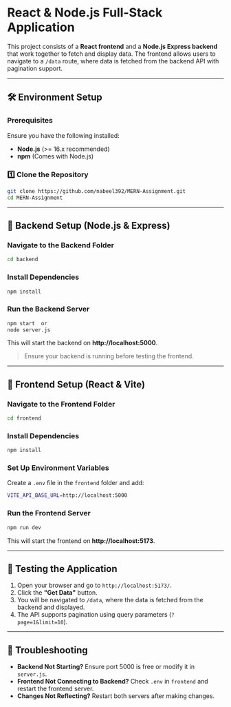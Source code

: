 # React & Node.js Full-Stack Application

This project consists of a **React frontend** and a **Node.js Express backend** that work together to fetch and display data. The frontend allows users to navigate to a `/data` route, where data is fetched from the backend API with pagination support.

---

## 🛠️ Environment Setup

### **Prerequisites**
Ensure you have the following installed:
- **Node.js** (>= 16.x recommended)
- **npm** (Comes with Node.js)

### **1️⃣ Clone the Repository**
```sh
git clone https://github.com/nabeel392/MERN-Assignment.git
cd MERN-Assignment
```

---

## 🚀 Backend Setup (Node.js & Express)

### **Navigate to the Backend Folder**
```sh
cd backend
```

### **Install Dependencies**
```sh
npm install
```

### **Run the Backend Server**
```sh
npm start  or
node server.js
```
This will start the backend on **http://localhost:5000**.

> Ensure your backend is running before testing the frontend.

---

## 🎨 Frontend Setup (React & Vite)

### **Navigate to the Frontend Folder**
```sh
cd frontend
```

### **Install Dependencies**
```sh
npm install
```

### **Set Up Environment Variables**
Create a `.env` file in the `frontend` folder and add:
```sh
VITE_API_BASE_URL=http://localhost:5000
```

### **Run the Frontend Server**
```sh
npm run dev
```
This will start the frontend on **http://localhost:5173**.

---

## 📌 Testing the Application

1. Open your browser and go to `http://localhost:5173/`.
2. Click the **"Get Data"** button.
3. You will be navigated to `/data`, where the data is fetched from the backend and displayed.
4. The API supports pagination using query parameters (`?page=1&limit=10`).

---

## 🔧 Troubleshooting

- **Backend Not Starting?** Ensure port 5000 is free or modify it in `server.js`.
- **Frontend Not Connecting to Backend?** Check `.env` in `frontend` and restart the frontend server.
- **Changes Not Reflecting?** Restart both servers after making changes.

